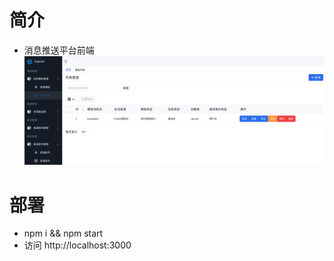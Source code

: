 # 简介
- 消息推送平台前端
  ![](doc/images/captain1.png)

# 部署
- npm i  && npm start
- 访问 http://localhost:3000
